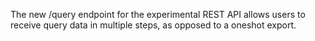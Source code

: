 The new /query endpoint for the experimental REST API
allows users to receive query data in multiple steps,
as opposed to a oneshot export.
